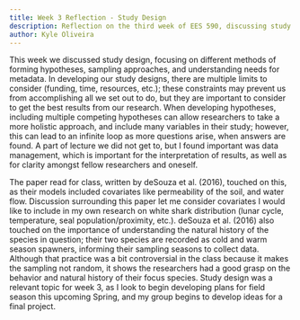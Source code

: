```yaml
---
title: Week 3 Reflection - Study Design
description: Reflection on the third week of EES 590, discussing study design.
author: Kyle Oliveira
---
```


This week we discussed study design, focusing on different methods of forming hypotheses, sampling approaches, and understanding needs for metadata. In developing our study designs, there are multiple limits to consider (funding, time, resources, etc.); these constraints may prevent us from accomplishing all we set out to do, but they are important to consider to get the best results from our research. When developing hypotheses, including multiple competing hypotheses can allow researchers to take a more holistic approach, and include many variables in their study; however, this can lead to an infinite loop as more questions arise, when answers are found. A part of lecture we did not get to, but I found important was data management, which is important for the interpretation of results, as well as for clarity amongst fellow researchers and oneself. 

The paper read for class, written by deSouza et al. (2016), touched on this, as their models included covariates like permeability of the soil, and water flow. Discussion surrounding this paper let me consider covariates I would like to include in my own research on white shark distribution (lunar cycle, temperature, seal population/proximity, etc.). deSouza et al. (2016) also touched on the importance of understanding the natural history of the species in question; their two species are recorded as cold and warm season spawners, informing their sampling seasons to collect data. Although that practice was a bit controversial in the class because it makes the sampling not random, it shows the researchers had a good grasp on the behavior and natural history of their focus species. Study design was a relevant topic for week 3, as I look to begin developing plans for field season this upcoming Spring, and my group begins to develop ideas for a final project.